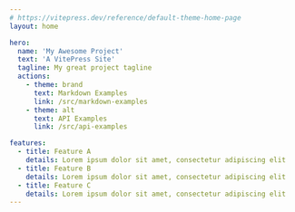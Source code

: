 ```yaml
---
# https://vitepress.dev/reference/default-theme-home-page
layout: home

hero:
  name: 'My Awesome Project'
  text: 'A VitePress Site'
  tagline: My great project tagline
  actions:
    - theme: brand
      text: Markdown Examples
      link: /src/markdown-examples
    - theme: alt
      text: API Examples
      link: /src/api-examples

features:
  - title: Feature A
    details: Lorem ipsum dolor sit amet, consectetur adipiscing elit
  - title: Feature B
    details: Lorem ipsum dolor sit amet, consectetur adipiscing elit
  - title: Feature C
    details: Lorem ipsum dolor sit amet, consectetur adipiscing elit
---
```

